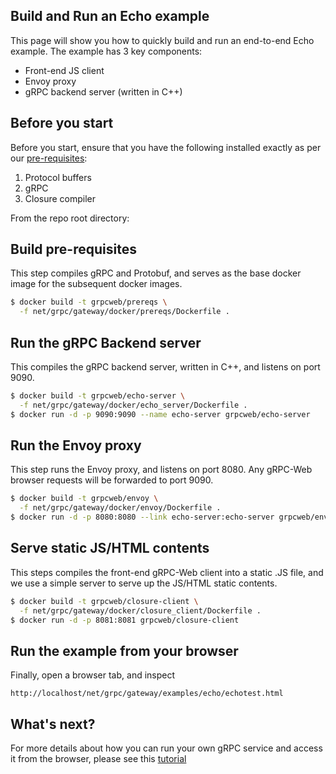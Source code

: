 ## Build and Run an Echo example

This page will show you how to quickly build and run an end-to-end Echo
example. The example has 3 key components:

 - Front-end JS client
 - Envoy proxy
 - gRPC backend server (written in C++)


## Before you start

Before you start, ensure that you have the following installed exactly as per
our [pre-requisites](../../../../../INSTALL.md):

 1. Protocol buffers
 2. gRPC
 3. Closure compiler


From the repo root directory:

## Build pre-requisites

This step compiles gRPC and Protobuf, and serves as the base docker image for
the subsequent docker images.

```sh
$ docker build -t grpcweb/prereqs \
  -f net/grpc/gateway/docker/prereqs/Dockerfile .
```

## Run the gRPC Backend server

This compiles the gRPC backend server, written in C++, and listens on port
9090.

```sh
$ docker build -t grpcweb/echo-server \
  -f net/grpc/gateway/docker/echo_server/Dockerfile .
$ docker run -d -p 9090:9090 --name echo-server grpcweb/echo-server
```

## Run the Envoy proxy

This step runs the Envoy proxy, and listens on port 8080. Any gRPC-Web browser
requests will be forwarded to port 9090.

```sh
$ docker build -t grpcweb/envoy \
  -f net/grpc/gateway/docker/envoy/Dockerfile .
$ docker run -d -p 8080:8080 --link echo-server:echo-server grpcweb/envoy
```

## Serve static JS/HTML contents

This steps compiles the front-end gRPC-Web client into a static .JS file, and
we use a simple server to serve up the JS/HTML static contents.

```sh
$ docker build -t grpcweb/closure-client \
  -f net/grpc/gateway/docker/closure_client/Dockerfile .
$ docker run -d -p 8081:8081 grpcweb/closure-client
```

## Run the example from your browser

Finally, open a browser tab, and inspect

```
http://localhost/net/grpc/gateway/examples/echo/echotest.html
```

## What's next?

For more details about how you can run your own gRPC service and access it
from the browser, please see this [tutorial](tutorial.md)
